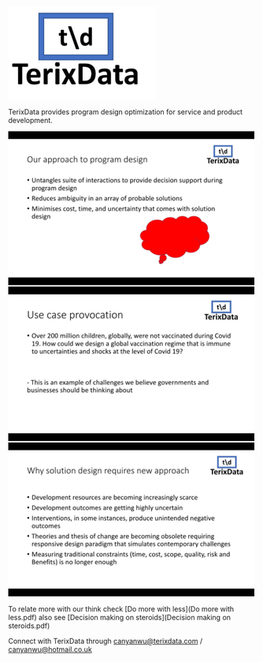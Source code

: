<img src="Logo_Gallery.jpg" width="300">


TerixData provides program design optimization for service and product development.

<img src="Solutionopt.jpg" width="500">

<img src="Use case.jpg" width="500">

<img src="New approach.jpg" width="500">

To relate more with our think check [Do more with less](Do more with less.pdf)
also see [Decision making on steroids](Decision making on steroids.pdf)

Connect with TerixData through canyanwu@terixdata.com / canyanwu@hotmail.co.uk 
